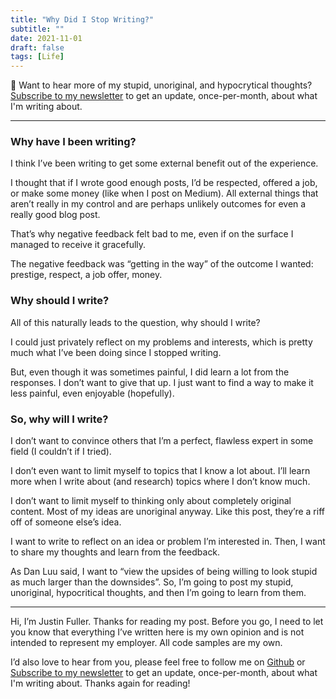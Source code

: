 ```yaml
---
title: "Why Did I Stop Writing?"
subtitle: ""
date: 2021-11-01
draft: false
tags: [Life]
---
```


👋 Want to hear more of my stupid, unoriginal, and hypocrytical thoughts? [Subscribe to my newsletter](https://justindfuller.us4.list-manage.com/subscribe?u=d48d0debd8d0bce3b77572097&id=0c1e610cac) to get an update, once-per-month, about what I'm writing about.

---

### Why have I been writing?

I think I’ve been writing to get some external benefit out of the experience. 

I thought that if I wrote good enough posts, I’d be respected, offered a job, or make some money (like when I post on Medium). All external things that aren’t really in my control and are perhaps unlikely outcomes for even a really good blog post.

That’s why negative feedback felt bad to me, even if on the surface I managed to receive it gracefully. 

The negative feedback was “getting in the way” of the outcome I wanted: prestige, respect, a job offer, money.

### Why should I write?

All of this naturally leads to the question, why should I write?

I could just privately reflect on my problems and interests, which is pretty much what I’ve been doing since I stopped writing.

But, even though it was sometimes painful, I did learn a lot from the responses. I don’t want to give that up. I just want to find a way to make it less painful, even enjoyable (hopefully).

### So, why will I write?

I don’t want to convince others that I’m a perfect, flawless expert in some field (I couldn’t if I tried). 

I don’t even want to limit myself to topics that I know a lot about. I’ll learn more when I write about (and research) topics where I don’t know much.

I don’t want to limit myself to thinking only about completely original content. Most of my ideas are unoriginal anyway. Like this post, they’re a riff off of someone else’s idea.

I want to write to reflect on an idea or problem I’m interested in. Then, I want to share my thoughts and learn from the feedback.

As Dan Luu said, I want to “view the upsides of being willing to look stupid as much larger than the downsides”. So, I’m going to post my stupid, unoriginal, hypocritical thoughts, and then I’m going to learn from them.

---

Hi, I’m Justin Fuller. Thanks for reading my post. Before you go, I need to let you know that everything I’ve written here is my own opinion and is not intended to represent my employer. All code samples are my own.

I’d also love to hear from you, please feel free to follow me on [Github](https://github.com/justindfuller) or [Subscribe to my newsletter](https://justindfuller.us4.list-manage.com/subscribe?u=d48d0debd8d0bce3b77572097&id=0c1e610cac) to get an update, once-per-month, about what I'm writing about. Thanks again for reading!
